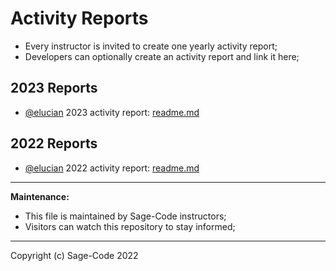 # Activity Reports

* Every instructor is invited to create one yearly activity report;
* Developers can optionally create an activity report and link it here;

## 2023 Reports

* [@elucian](https://github.com/elucian) 2023 activity report: [readme.md](./elucian/2023.md)

## 2022 Reports

* [@elucian](https://github.com/elucian) 2022 activity report: [readme.md](./elucian/2022.MD)

---

**Maintenance:** 

* This file is maintained by Sage-Code instructors;
* Visitors can watch this repository to stay informed;

---

Copyright (c) Sage-Code 2022
